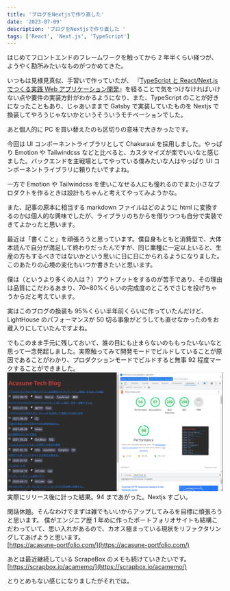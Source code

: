 ```yaml
---
title: 'ブログをNextjsで作り直した'
date: '2023-07-09'
description: 'ブログをNextjsで作り直した '
tags: ['React', 'Next.js', 'TypeScript']
---
```


はじめてフロントエンドのフレームワークを触ってから 2 年半くらい経つが、ようやく勘所みたいなものがつかめてきた。

いつもは見様見真似、手習いで作っていたが、
『[TypeScript と React/Next.js でつくる実践 Web アプリケーション開発](https://amzn.to/3c2VCzi)』を経ることで気をつけなければいけない点や要件の実装方針がわかるようになり、また、TypeScript のことが好きになったこともあり、じゃあいままで Gatsby で実装していたものを Nextjs で換装してやろうじゃないかというそういうモチベーションでした。

あと個人的に PC を買い替えたのも区切りの意味で大きかったです。

今回は UI コンポーネントライブラリとして Chakuraui を採用しました。やっぱり Emotion や Tailwindcss などと比べると、カスタマイズが楽でいいなと感じました。バックエンドを主戦場としてやっている僕みたいな人はやっぱり UI コンポーネントライブラリに頼りたいですよね。

一方で Emotion や Tailwindcss を使いこなせる人にも憧れるのでまた小さなプロダクトを作るときは設計もちゃんと考えてやってみようかな。

また、記事の原本に相当する markdown ファイルはどのように html に変換するのかは個人的な興味でしたが、ライブラリのちからを借りつつも自分で実装できてよかったと思います。

最近は「書くこと」を頑張ろうと思っています。僕自身もともと消費型で、大体本読んで自分が満足して終わりだったんですが、同じ業種に一定以上いると、生産の方もするべきではないかという思いに日に日にかられるようになりました。このあたりの心境の変化もいつか書きたいと思います。

僕は（というより多くの人は？）アウトプットをするのが苦手であり、その理由は品質にこだわるあまり、70~80%くらいの完成度のところでさじを投げちゃうからだと考えています。

実はこのブログの換装も 95%くらい半年前くらいに作っていたんだけど、LightHouse のパフォーマンスが 50 切る事象がどうしても直せなかったのをお蔵入りにしていたんですよね。

でもこのまま手元に残しておいて、誰の目にも止まらないのももったいないなと思って一念発起しました。実際触ってみて開発モードでビルドしていることが原因であることがわかり、プロダクションモードでビルドすると無事 92 程度マークすることができました。
![01](01.png)
実際にリリース後に計った結果。94 まであがった。Nextjs すごい。

閑話休題。そんなわけでまずは雑でもいいからアップしてみるを目標に頑張ろうと思います。
僕がエンジニア歴 1 年めに作ったポートフォリオサイトも結構こだわっていて、思い入れがあるので、カオス極まっている現状をリファクタリングしてあげようと思います。  
[https://acasune-portfolio.com/](https://acasune-portfolio.com/)

あとは最近継続している ScrapeBox のメモも続けていきたいです。  
[https://scrapbox.io/acamemo/](https://scrapbox.io/acamemo/)

とりとめもない感じになりましたがそれでは。
